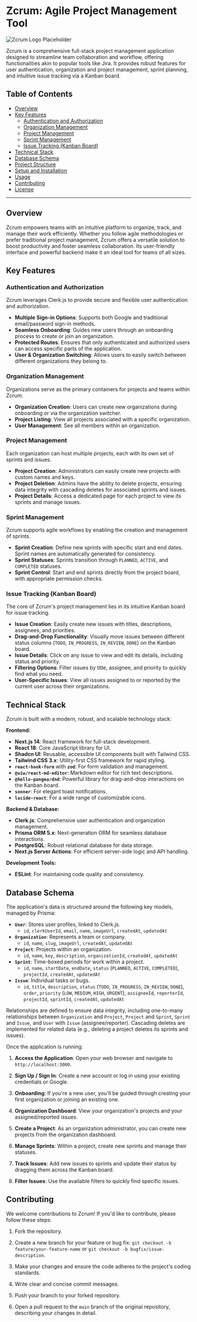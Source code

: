 # Zcrum: Agile Project Management Tool

![Zcrum Logo Placeholder](https://placehold.co/1200x400/2563eb/ffffff?text=Zcrum+Project+Management)

Zcrum is a comprehensive full-stack project management application designed to streamline team collaboration and workflow, offering functionalities akin to popular tools like Jira. It provides robust features for user authentication, organization and project management, sprint planning, and intuitive issue tracking via a Kanban board.

## Table of Contents

* [Overview](#overview)
* [Key Features](#key-features)
    * [Authentication and Authorization](#authentication-and-authorization)
    * [Organization Management](#organization-management)
    * [Project Management](#project-management)
    * [Sprint Management](#sprint-management)
    * [Issue Tracking (Kanban Board)](#issue-tracking-kanban-board)
* [Technical Stack](#technical-stack)
* [Database Schema](#database-schema)
* [Project Structure](#project-structure)
* [Setup and Installation](#setup-and-installation)
* [Usage](#usage)
* [Contributing](#contributing)
* [License](#license)

---

## Overview

Zcrum empowers teams with an intuitive platform to organize, track, and manage their work efficiently. Whether you follow agile methodologies or prefer traditional project management, Zcrum offers a versatile solution to boost productivity and foster seamless collaboration. Its user-friendly interface and powerful backend make it an ideal tool for teams of all sizes.

## Key Features

### Authentication and Authorization

Zcrum leverages Clerk.js to provide secure and flexible user authentication and authorization.

* **Multiple Sign-in Options**: Supports both Google and traditional email/password sign-in methods.
* **Seamless Onboarding**: Guides new users through an onboarding process to create or join an organization.
* **Protected Routes**: Ensures that only authenticated and authorized users can access specific parts of the application.
* **User & Organization Switching**: Allows users to easily switch between different organizations they belong to.

### Organization Management

Organizations serve as the primary containers for projects and teams within Zcrum.

* **Organization Creation**: Users can create new organizations during onboarding or via the organization switcher.
* **Project Listing**: View all projects associated with a specific organization.
* **User Management**: See all members within an organization.

### Project Management

Each organization can host multiple projects, each with its own set of sprints and issues.

* **Project Creation**: Administrators can easily create new projects with custom names and keys.
* **Project Deletion**: Admins have the ability to delete projects, ensuring data integrity with cascading deletes for associated sprints and issues.
* **Project Details**: Access a dedicated page for each project to view its sprints and manage issues.

### Sprint Management

Zcrum supports agile workflows by enabling the creation and management of sprints.

* **Sprint Creation**: Define new sprints with specific start and end dates. Sprint names are automatically generated for consistency.
* **Sprint Statuses**: Sprints transition through `PLANNED`, `ACTIVE`, and `COMPLETED` statuses.
* **Sprint Control**: Start and end sprints directly from the project board, with appropriate permission checks.

### Issue Tracking (Kanban Board)

The core of Zcrum's project management lies in its intuitive Kanban board for issue tracking.

* **Issue Creation**: Easily create new issues with titles, descriptions, assignees, and priorities.
* **Drag-and-Drop Functionality**: Visually move issues between different status columns (`TODO`, `IN_PROGRESS`, `IN_REVIEW`, `DONE`) on the Kanban board.
* **Issue Details**: Click on any issue to view and edit its details, including status and priority.
* **Filtering Options**: Filter issues by title, assignee, and priority to quickly find what you need.
* **User-Specific Issues**: View all issues assigned to or reported by the current user across their organizations.

## Technical Stack

Zcrum is built with a modern, robust, and scalable technology stack:

**Frontend:**
* **Next.js 14**: React framework for full-stack development.
* **React 18**: Core JavaScript library for UI.
* **Shadcn UI**: Reusable, accessible UI components built with Tailwind CSS.
* **Tailwind CSS 3.x**: Utility-first CSS framework for rapid styling.
* **`react-hook-form`** with **`zod`**: For form validation and management.
* **`@uiw/react-md-editor`**: Markdown editor for rich text descriptions.
* **`@hello-pangea/dnd`**: Powerful library for drag-and-drop interactions on the Kanban board.
* **`sonner`**: For elegant toast notifications.
* **`lucide-react`**: For a wide range of customizable icons.

**Backend & Database:**
* **Clerk.js**: Comprehensive user authentication and organization management.
* **Prisma ORM 5.x**: Next-generation ORM for seamless database interactions.
* **PostgreSQL**: Robust relational database for data storage.
* **Next.js Server Actions**: For efficient server-side logic and API handling.

**Development Tools:**
* **ESLint**: For maintaining code quality and consistency.

## Database Schema

The application's data is structured around the following key models, managed by Prisma:

* **`User`**: Stores user profiles, linked to Clerk.js.
    * `id`, `clerkUserId`, `email`, `name`, `imageUrl`, `createdAt`, `updatedAt`
* **`Organization`**: Represents a team or company.
    * `id`, `name`, `slug`, `imageUrl`, `createdAt`, `updatedAt`
* **`Project`**: Projects within an organization.
    * `id`, `name`, `key`, `description`, `organizationId`, `createdAt`, `updatedAt`
* **`Sprint`**: Time-boxed periods for work within a project.
    * `id`, `name`, `startDate`, `endDate`, `status` (`PLANNED`, `ACTIVE`, `COMPLETED`), `projectId`, `createdAt`, `updatedAt`
* **`Issue`**: Individual tasks or bugs.
    * `id`, `title`, `description`, `status` (`TODO`, `IN_PROGRESS`, `IN_REVIEW`, `DONE`), `order`, `priority` (`LOW`, `MEDIUM`, `HIGH`, `URGENT`), `assigneeId`, `reporterId`, `projectId`, `sprintId`, `createdAt`, `updatedAt`

Relationships are defined to ensure data integrity, including one-to-many relationships between `Organization` and `Project`, `Project` and `Sprint`, `Sprint` and `Issue`, and `User` with `Issue` (assignee/reporter). Cascading deletes are implemented for related data (e.g., deleting a project deletes its sprints and issues).

Once the application is running:

1.  **Access the Application**: Open your web browser and navigate to `http://localhost:3000`.

2.  **Sign Up / Sign In**: Create a new account or log in using your existing credentials or Google.

3.  **Onboarding**: If you're a new user, you'll be guided through creating your first organization or joining an existing one.

4.  **Organization Dashboard**: View your organization's projects and your assigned/reported issues.

5.  **Create a Project**: As an organization administrator, you can create new projects from the organization dashboard.

6.  **Manage Sprints**: Within a project, create new sprints and manage their statuses.

7.  **Track Issues**: Add new issues to sprints and update their status by dragging them across the Kanban board.

8.  **Filter Issues**: Use the available filters to quickly find specific issues.

## Contributing

We welcome contributions to Zcrum! If you'd like to contribute, please follow these steps:

1.  Fork the repository.

2.  Create a new branch for your feature or bug fix: `git checkout -b feature/your-feature-name` or `git checkout -b bugfix/issue-description`.

3.  Make your changes and ensure the code adheres to the project's coding standards.

4.  Write clear and concise commit messages.

5.  Push your branch to your forked repository.

6.  Open a pull request to the `main` branch of the original repository, describing your changes in detail.

